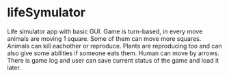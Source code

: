 # lifeSymulator

Life simulator app with basic GUI. Game is turn-based, in every move animals are moving 1 square. Some of them can move more squares. Animals can kill eachother or reproduce. Plants are reproducing too and can also give some abilities if someone eats them. Human can move by arrows. There is game log and user can save current status of the game and load it later.
